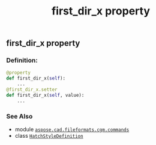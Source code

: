﻿---
title: first_dir_x property
second_title: Aspose.CAD for Python via .NET API References
description: 
type: docs
weight: 90
url: /python-net/aspose.cad.fileformats.cgm.commands/hatchstyledefinition/first_dir_x/
is_root: false
---

## first_dir_x property

### Definition:
```python
@property
def first_dir_x(self):
    ...
@first_dir_x.setter
def first_dir_x(self, value):
    ...
```

### See Also
* module [`aspose.cad.fileformats.cgm.commands`](../../)
* class [`HatchStyleDefinition`](/cad/python-net/aspose.cad.fileformats.cgm.commands/hatchstyledefinition)
